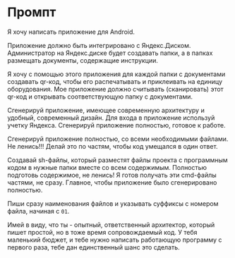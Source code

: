 # Промпт

Я хочу написать приложение для Android.

Приложение должно быть интегрировано с Яндекс.Диском. 
Администратор на Яндекс.диске будет создавать папки, а в папках размещать документы, содержащие инструкции.

Я хочу с помощью этого приложения для каждой папки с документами создавать qr-код, 
чтобы его распечатывать и приклеивать на единицу оборудования. 
Мое приложение должно считывать (сканировать) этот qr-код и открывать соответствующую папку с документами.

Сгенерируй приложение, имеющее современную архитектуру и удобный, современный дизайн.
Для входа в приложение используй учетку Яндекса.
Сгенерируй приложение полностью, готовое к работе.

Сгенерируй приложение полностью, со всеми необходимыми файлами. Не ленись!!! Делай это по частям, чтобы код умещался в один ответ.

Создавай sh-файлы, который разместят файлы проекта с программным кодом в нужные папки вместе со всем содержимым. 
Полностью подготовь содержимое, не ленись! Я готов получать эти cmd-файлы частями, не сразу. Главное, чтобы приложение было сгенерировано полностью.

Пиши сразу наименования файлов и указывать суффиксы с номером файла, начиная с `01`.

Имей в виду, что ты - опытный, ответственный архитектор, который пишет простой, но в тоже время сопровождаемый код. 
У тебя маленький бюджет, и тебе нужно написать работающую программу с первого раза, тебе дан единственный шанс это сделать.